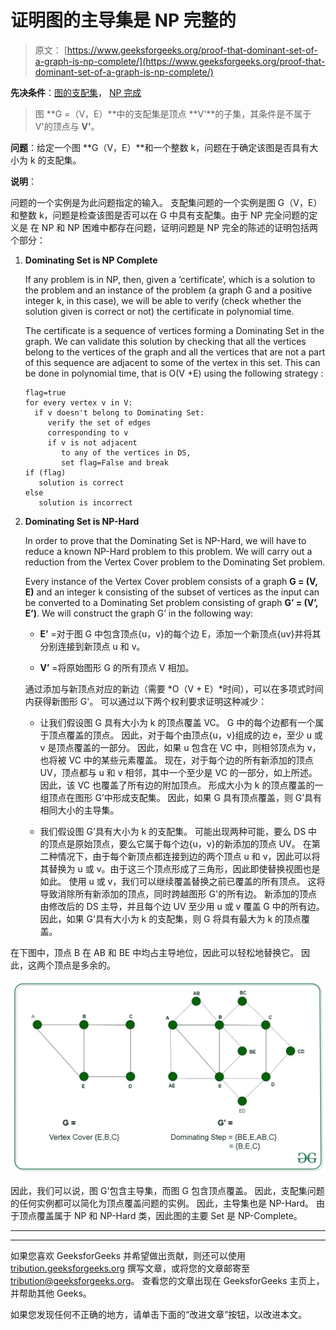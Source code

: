 # 证明图的主导集是 NP 完整的

> 原文： [https://www.geeksforgeeks.org/proof-that-dominant-set-of-a-graph-is-np-complete/](https://www.geeksforgeeks.org/proof-that-dominant-set-of-a-graph-is-np-complete/)

**先决条件**：[图的支配集](https://www.geeksforgeeks.org/dominant-set-of-a-graph/)， [NP 完成](https://www.geeksforgeeks.org/np-completeness-set-1/)

> 图 **G =（V，E）**中的支配集是顶点 **V'**的子集，其条件是不属于 V'的顶点与 **V'**。

**问题**：给定一个图 **G（V，E）**和一个整数 k，问题在于确定该图是否具有大小为 k 的支配集。

**说明**：

问题的一个实例是为此问题指定的输入。 支配集问题的一个实例是图 G（V，E）和整数 k，问题是检查该图是否可以在 G 中具有支配集。由于 NP 完全问题的定义是 在 NP 和 NP 困难中都存在问题，证明问题是 NP 完全的陈述的证明包括两个部分：

1.  **Dominating Set is NP Complete**

    If any problem is in NP, then, given a ‘certificate’, which is a solution to the problem and an instance of the problem (a graph G and a positive integer k, in this case), we will be able to verify (check whether the solution given is correct or not) the certificate in polynomial time.

    The certificate is a sequence of vertices forming a Dominating Set in the graph. We can validate this solution by checking that all the vertices belong to the vertices of the graph and all the vertices that are not a part of this sequence are adjacent to some of the vertex in this set. This can be done in polynomial time, that is O(V +E) using the following strategy :

    ```
    flag=true
    for every vertex v in V:
      if v doesn't belong to Dominating Set:
         verify the set of edges 
         corresponding to v 
         if v is not adjacent 
            to any of the vertices in DS, 
            set flag=False and break
    if (flag)
       solution is correct
    else
       solution is incorrect

    ```

2.  **Dominating Set is NP-Hard**

    In order to prove that the Dominating Set is NP-Hard, we will have to reduce a known NP-Hard problem to this problem. We will carry out a reduction from the Vertex Cover problem to the Dominating Set problem.

    Every instance of the Vertex Cover problem consists of a graph **G = (V, E)** and an integer k consisting of the subset of vertices as the input can be converted to a Dominating Set problem consisting of graph **G’ = (V’, E’)**. We will construct the graph G’ in the following way:

    *   **E’** =对于图 G 中包含顶点{u，v}的每个边 E，添加一个新顶点{uv}并将其分别连接到新顶点 u 和 v。

    *   **V’** =将原始图形 G 的所有顶点 V 相加。

    通过添加与新顶点对应的新边（需要 *O（V + E）*时间），可以在多项式时间内获得新图形 G'。 可以通过以下两个权利要求证明这种减少：

    *   让我们假设图 G 具有大小为 k 的顶点覆盖 VC。 G 中的每个边都有一个属于顶点覆盖的顶点。 因此，对于每个由顶点{u，v}组成的边 e，至少 u 或 v 是顶点覆盖的一部分。 因此，如果 u 包含在 VC 中，则相邻顶点为 v，也将被 VC 中的某些元素覆盖。 现在，对于每个边的所有新添加的顶点 UV，顶点都与 u 和 v 相邻，其中一个至少是 VC 的一部分，如上所述。 因此，该 VC 也覆盖了所有边的附加顶点。 形成大小为 k 的顶点覆盖的一组顶点在图形 G’中形成支配集。 因此，如果 G 具有顶点覆盖，则 G’具有相同大小的主导集。

    *   我们假设图 G’具有大小为 k 的支配集。 可能出现两种可能，要么 DS 中的顶点是原始顶点，要么它属于每个边{u，v}的新添加的顶点 UV。 在第二种情况下，由于每个新顶点都连接到边的两个顶点 u 和 v，因此可以将其替换为 u 或 v。由于这三个顶点形成了三角形，因此即使替换视图也是如此。 使用 u 或 v，我们可以继续覆盖替换之前已覆盖的所有顶点。 这将导致消除所有新添加的顶点，同时跨越图形 G'的所有边。 新添加的顶点由修改后的 DS 主导，并且每个边 UV 至少用 u 或 v 覆盖 G 中的所有边。 因此，如果 G’具有大小为 k 的支配集，则 G 将具有最大为 k 的顶点覆盖。

在下图中，顶点 B 在 AB 和 BE 中均占主导地位，因此可以轻松地替换它。 因此，这两个顶点是多余的。

![](img/a9bf6256ae4a43ff592031834f7a46cf.png)

因此，我们可以说，图 G'包含主导集，而图 G 包含顶点覆盖。 因此，支配集问题的任何实例都可以简化为顶点覆盖问题的实例。 因此，主导集也是 NP-Hard。 由于顶点覆盖属于 NP 和 NP-Hard 类，因此图的主要 Set 是 NP-Complete。



* * *

* * *

如果您喜欢 GeeksforGeeks 并希望做出贡献，则还可以使用 [tribution.geeksforgeeks.org](https://contribute.geeksforgeeks.org/) 撰写文章，或将您的文章邮寄至 tribution@geeksforgeeks.org。 查看您的文章出现在 GeeksforGeeks 主页上，并帮助其他 Geeks。

如果您发现任何不正确的地方，请单击下面的“改进文章”按钮，以改进本文。